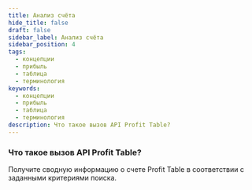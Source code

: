 ```yaml
---
title: Анализ счёта
hide_title: false
draft: false
sidebar_label: Анализ счёта
sidebar_position: 4
tags:
  - концепции
  - прибыль
  - таблица
  - терминология
keywords:
  - концепции
  - прибыль
  - таблица
  - терминология
description: Что такое вызов API Profit Table?
---
```


### Что такое вызов API Profit Table?

Получите сводную информацию о счете Profit Table в соответствии с заданными критериями поиска.

